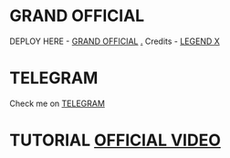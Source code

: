 # GRAND OFFICIAL

DEPLOY HERE - [GRAND OFFICIAL](https://dashboard.heroku.com/new?button-url=https%3A%2F%2Fgithub.com%2Flegendx22%2FGRANDROBOT&template=https%3A%2F%2Fgithub.com%2FbelajarProgaming%2FGRANDROBOT)
[.](https://heroku.com/deploy)
Credits - [LEGEND X](https://t.me/legendx22)

# TELEGRAM
Check me on [TELEGRAM](https://t.me/grand50_bot)
# TUTORIAL [OFFICIAL VIDEO](https://youtu.be/JK9cLTDZUR0)
